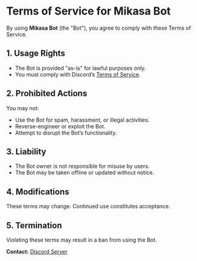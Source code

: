 # Terms of Service for Mikasa Bot  


By using **Mikasa Bot** (the "Bot"), you agree to comply with these Terms of Service.  

## 1. Usage Rights  
- The Bot is provided "as-is" for lawful purposes only.  
- You must comply with Discord’s [Terms of Service](https://discord.com/terms).  

## 2. Prohibited Actions  
You may not:  
- Use the Bot for spam, harassment, or illegal activities.  
- Reverse-engineer or exploit the Bot.  
- Attempt to disrupt the Bot’s functionality.  

## 3. Liability  
- The Bot owner is not responsible for misuse by users.  
- The Bot may be taken offline or updated without notice.  

## 4. Modifications  
These terms may change. Continued use constitutes acceptance.  

## 5. Termination  
Violating these terms may result in a ban from using the Bot.  

**Contact:** [Discord Server](https://discord.gg/bxrWVcEE8m) 
